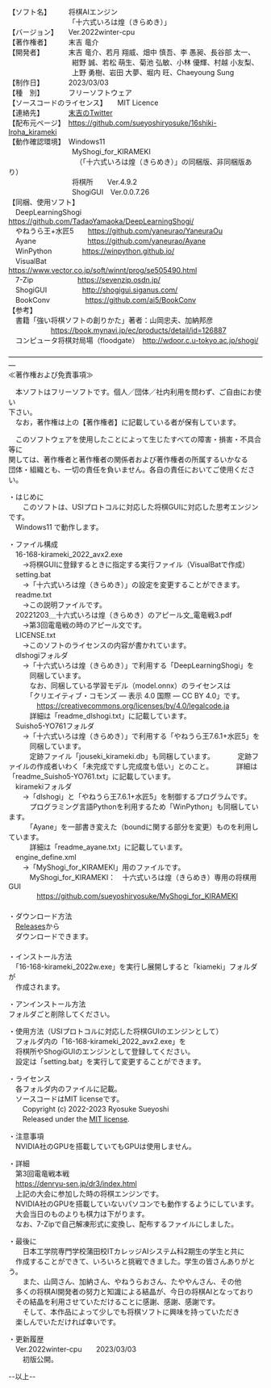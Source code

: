 【ソフト名】　　　将棋AIエンジン  
　　　　　　　　　「十六式いろは煌（きらめき）」  
【バージョン】　　Ver.2022winter-cpu  
【著作権者】　　　末吉 竜介  
【開発者】　　　　末吉 竜介、若月 翔威、畑中 慎吾、李 愚昶、長谷部 太一、  
　　　　　　　　　紺野 誠、若松 萌生、菊池 弘敏、小林 優輝、村越 小友梨、  
　　　　　　　　　上野 勇樹、岩田 大夢、堀内 旺、Chaeyoung Sung  
【制作日】　　　　2023/03/03  
【種　別】　　　　フリーソフトウェア  
【ソースコードのライセンス】　　MIT Licence  
【連絡先】　　　　[末吉のTwitter](https://twitter.com/16shiki168)  
【配布元ページ】　https://github.com/sueyoshiryosuke/16shiki-Iroha_kirameki  
【動作確認環境】　Windows11  
　　　　　　　　　MyShogi_for_KIRAMEKI  
　　　　　　　　　　（「十六式いろは煌（きらめき）」の同梱版、非同梱版あり）  
　　　　　　　　　将棋所　　Ver.4.9.2  
　　　　　　　　　ShogiGUI　Ver.0.0.7.26  
【同梱、使用ソフト】  
　DeepLearningShogi 　https://github.com/TadaoYamaoka/DeepLearningShogi/  
　やねうら王+水匠5　　https://github.com/yaneurao/YaneuraOu  
　Ayane 　　　　　　　https://github.com/yaneurao/Ayane  
　WinPython 　　　　https://winpython.github.io/  
　VisualBat 　　　　https://www.vector.co.jp/soft/winnt/prog/se505490.html  
　7-Zip 　　　　　　https://sevenzip.osdn.jp/  
　ShogiGUI　　　　　http://shogigui.siganus.com/  
　BookConv　　　　　https://github.com/ai5/BookConv  
【参考】  
　書籍「強い将棋ソフトの創りかた」著者：山岡忠夫、加納邦彦  
　　　　　　https://book.mynavi.jp/ec/products/detail/id=126887  
　コンピュータ将棋対局場（floodgate）　http://wdoor.c.u-tokyo.ac.jp/shogi/  
  
―――――――――――――――――――――――――――――――――――――  
≪著作権および免責事項≫  
  
　本ソフトはフリーソフトです。個人／団体／社内利用を問わず、ご自由にお使い  
下さい。  
　なお，著作権は上の【著作権者】に記載している者が保有しています。  
  
　このソフトウェアを使用したことによって生じたすべての障害・損害・不具合等に  
関しては、著作権者と著作権者の関係者および著作権者の所属するいかなる  
団体・組織とも、一切の責任を負いません。各自の責任においてご使用ください。  
  
・はじめに  
　　このソフトは、USIプロトコルに対応した将棋GUIに対応した思考エンジンです。  
　Windows11 で動作します。  
  
・ファイル構成  
　16-168-kirameki_2022_avx2.exe  
　　→将棋GUIに登録するときに指定する実行ファイル（VisualBatで作成）  
　setting.bat  
　　→「十六式いろは煌（きらめき）」の設定を変更することができます。  
　readme.txt  
　　→この説明ファイルです。  
　20221203＿十六式いろは煌（きらめき）のアピール文_電竜戦3.pdf  
　　→第3回電竜戦の時のアピール文です。  
　LICENSE.txt  
　　→このソフトのライセンスの内容が書かれています。  
　dlshogiフォルダ  
　　→「十六式いろは煌（きらめき）」で利用する「DeepLearningShogi」を  
　　　同梱しています。  
　　　なお、同梱している学習モデル（model.onnx）のライセンスは  
　　　「クリエイティブ・コモンズ — 表示 4.0 国際 — CC BY 4.0」です。  
　　　　https://creativecommons.org/licenses/by/4.0/legalcode.ja  
　　　詳細は「readme_dlshogi.txt」に記載しています。  
　Suisho5-YO761フォルダ  
　　→「十六式いろは煌（きらめき）」で利用する「やねうら王7.6.1+水匠5」を  
　　　同梱しています。  
　　　定跡ファイル「jouseki_kirameki.db」も同梱しています。 
　　　定跡ファイルの作成者いわく「未完成ですし完成度も低い」とのこと。
　　　詳細は「readme_Suisho5-YO761.txt」に記載しています。  
　kiramekiフォルダ  
　　→「dlshogi」と「やねうら王7.6.1+水匠5」を制御するプログラムです。  
　　　プログラミング言語Pythonを利用するため「WinPython」も同梱しています。  
　　　「Ayane」を一部書き変えた（boundに関する部分を変更）ものを利用しています。  
　　　詳細は「readme_ayane.txt」に記載しています。  
　engine_define.xml  
　　→「MyShogi_for_KIRAMEKI」用のファイルです。  
　　　MyShogi_for_KIRAMEKI：　十六式いろは煌（きらめき）専用の将棋用GUI  
　　　　https://github.com/sueyoshiryosuke/MyShogi_for_KIRAMEKI  
　  
・ダウンロード方法  
　[Releases](https://github.com/sueyoshiryosuke/16shiki-Iroha_kirameki/releases)から  
　ダウンロードできます。  
　  
・インストール方法  
　「16-168-kirameki_2022w.exe」を実行し展開しすると「kiameki」フォルダが  
　作成されます。  
  
・アンインストール方法  
  フォルダごと削除してください。  
  
・使用方法（USIプロトコルに対応した将棋GUIのエンジンとして）  
　フォルダ内の「16-168-kirameki_2022_avx2.exe」を  
　将棋所やShogiGUIのエンジンとして登録してください。  
　設定は「setting.bat」を実行して変更することができます。  
  
・ライセンス  
　各フォルダ内のファイルに記載。  
　ソースコードはMIT licenseです。  
　　Copyright (c) 2022-2023 Ryosuke Sueyoshi  
　　Released under the [MIT license](https://opensource.org/licenses/mit-license.php).  
  
・注意事項  
　NVIDIA社のGPUを搭載していてもGPUは使用しません。  
  
・詳細  
　第3回電竜戦本戦  
　https://denryu-sen.jp/dr3/index.html  
　上記の大会に参加した時の将棋エンジンです。  
　NVIDIA社のGPUを搭載していないパソコンでも動作するようにしています。  
　大会当日のものよりも棋力は下がります。  
　なお、7-Zipで自己解凍形式に変換し、配布するファイルにしました。  
  
・最後に  
　　日本工学院専門学校蒲田校ITカレッジAIシステム科2期生の学生と共に  
　作成することができて、いろいろと挑戦できました。学生の皆さんありがとう。  
　　また、山岡さん、加納さん、やねうらおさん、たややんさん、その他  
　多くの将棋AI開発者の努力と知識による結晶が、今日の将棋AIとなっており  
　その結晶を利用させていただけることに感謝、感謝、感謝です。  
　　そして、本作品によって少しでも将棋ソフトに興味を持っていただき  
　楽しんでいただければ幸いです。  
  
・更新履歴  
　Ver.2022winter-cpu　　2023/03/03  
　　初版公開。  
  
--以上--  
